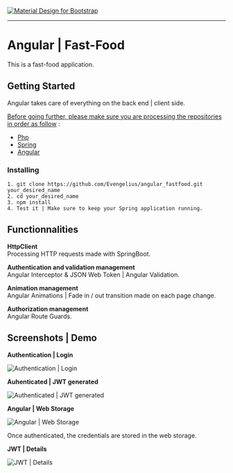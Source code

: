 [![Material Design for Bootstrap](https://mdbootstrap.com/wp-content/uploads/2018/03/admin-angular.png)](https://angular.io)

-----------------------------------------------------

# Angular | Fast-Food

This is a fast-food application.


## Getting Started

Angular takes care of everything on the back end | client side.

<ins>Before going further, please make sure you are processing the repositories in order as follow</ins> : 

* [Php](https://github.com/Evengelius/php_fastfood)<br />
* [Spring](https://github.com/Evengelius/spring_fastfood)<br />
* [Angular](https://github.com/Evengelius/angular_fastfood)<br />

### Installing

```
1. git clone https://github.com/Evengelius/angular_fastfood.git your_desired_name
2. cd your_desired_name
3. npm install
4. Test it | Make sure to keep your Spring application running.
```

## Functionnalities

**HttpClient**<br />
Processing HTTP requests made with SpringBoot.

**Authentication and validation management**<br />
Angular Interceptor & JSON Web Token | Angular Validation.

**Animation management**<br />
Angular Animations | Fade in / out transition made on each page change.
  
**Authorization management**<br />
Angular Route Guards.


## Screenshots | Demo

**Authentication | Login**

![Authentication | Login](https://www.zupimages.net/up/20/29/jpvg.png)

**Auhenticated | JWT generated**

![Authenticated | JWT generated](https://www.zupimages.net/up/20/29/u22d.png)

**Angular | Web Storage**

![Angular | Web Storage](https://www.zupimages.net/up/20/29/0m47.png)

Once authenticated, the credentials are stored in the web storage.

**JWT | Details**

![JWT | Details](https://www.zupimages.net/up/20/29/b2jr.png)
